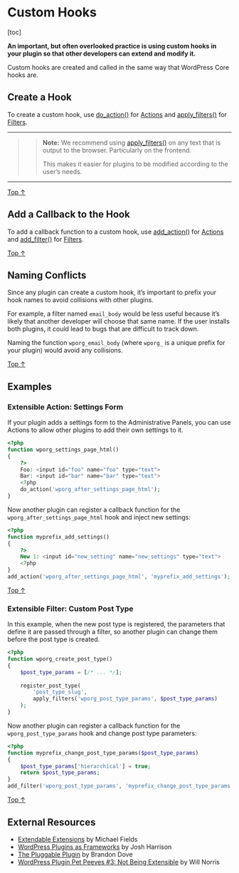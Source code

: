 # Custom Hooks

[toc]


**An important, but often overlooked practice is using custom hooks in your plugin so that other developers can extend and modify it.**

Custom hooks are created and called in the same way that WordPress Core hooks are.

## Create a Hook

To create a custom hook, use [do_action()](https://developer.wordpress.org/reference/functions/do_action/) for [Actions](https://developer.wordpress.org/plugins/hooks/actions/) and [apply_filters()](https://developer.wordpress.org/reference/functions/apply_filters/) for [Filters](https://developer.wordpress.org/plugins/hooks/filters/).

---
> > **Note:** We recommend using [apply_filters()](https://developer.wordpress.org/reference/functions/apply_filters/) on any text that is output to the browser. Particularly on the frontend.
> > 
> > This makes it easier for plugins to be modified according to the user’s needs.
---

[Top ↑](https://developer.wordpress.org/plugins/hooks/custom-hooks/#top)

## Add a Callback to the Hook 

To add a callback function to a custom hook, use [add_action()](https://developer.wordpress.org/reference/functions/add_action/) for [Actions](https://developer.wordpress.org/plugins/hooks/actions/) and [add_filter()](https://developer.wordpress.org/reference/functions/add_filter/) for [Filters](https://developer.wordpress.org/plugins/hooks/filters/).

[Top ↑](https://developer.wordpress.org/plugins/hooks/custom-hooks/#top)

## Naming Conflicts 

Since any plugin can create a custom hook, it’s important to prefix your hook names to avoid collisions with other plugins.

For example, a filter named `email_body` would be less useful because it’s likely that another developer will choose that same name. If the user installs both plugins, it could lead to bugs that are difficult to track down.

Naming the function `wporg_email_body` (where `wporg_` is a unique prefix for your plugin) would avoid any collisions.

[Top ↑](https://developer.wordpress.org/plugins/hooks/custom-hooks/#top)

## Examples 

### Extensible Action: Settings Form 

If your plugin adds a settings form to the Administrative Panels, you can use Actions to allow other plugins to add their own settings to it.

```php
<?php
function wporg_settings_page_html()
{
    ?>
    Foo: <input id="foo" name="foo" type="text">
    Bar: <input id="bar" name="bar" type="text">
    <?php
    do_action('wporg_after_settings_page_html');
}
```

Now another plugin can register a callback function for the `wporg_after_settings_page_html` hook and inject new settings:

```php
<?php
function myprefix_add_settings()
{
    ?>
    New 1: <input id="new_setting" name="new_settings" type="text">
    <?php
}
add_action('wporg_after_settings_page_html', 'myprefix_add_settings');
```

[Top ↑](https://developer.wordpress.org/plugins/hooks/custom-hooks/#top)

### Extensible Filter: Custom Post Type 

In this example, when the new post type is registered, the parameters that define it are passed through a filter, so another plugin can change them before the post type is created.

```php
<?php
function wporg_create_post_type()
{
    $post_type_params = [/* ... */];
 
    register_post_type(
        'post_type_slug',
        apply_filters('wporg_post_type_params', $post_type_params)
    );
}
```

Now another plugin can register a callback function for the `wporg_post_type_params` hook and change post type parameters:

```php
<?php
function myprefix_change_post_type_params($post_type_params)
{
    $post_type_params['hierarchical'] = true;
    return $post_type_params;
}
add_filter('wporg_post_type_params', 'myprefix_change_post_type_params');

```

[Top ↑](https://developer.wordpress.org/plugins/hooks/custom-hooks/#top)

## External Resources 

- [Extendable Extensions](http://wordpress.tv/2012/08/27/michael-fields-extendable-extensions/) by Michael Fields
- [WordPress Plugins as Frameworks](http://picklewagon.com/2011/09/26/wordpress-plugins-as-frameworks/) by Josh Harrison
- [The Pluggable Plugin](http://wordpress.tv/2010/12/03/brandon-dove-the-pluggable-plugin/) by Brandon Dove
- [WordPress Plugin Pet Peeves #3: Not Being Extensible](http://willnorris.com/2009/06/wordpress-plugin-pet-peeve-3-not-being-extensible) by Will Norris